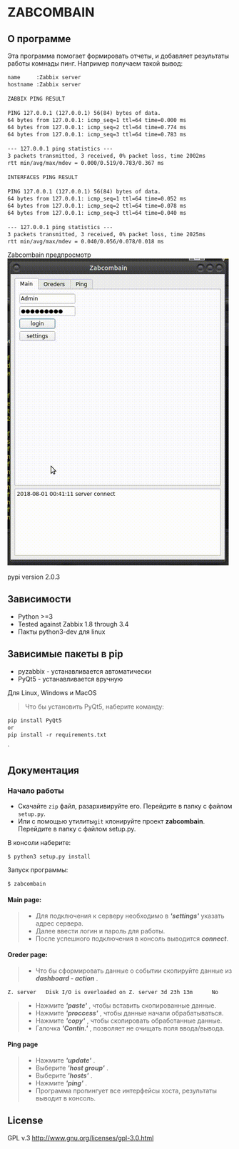 # ZABCOMBAIN #
## О программе
Эта программа помогает формировать отчеты, и добавляет результаты работы комнады пинг.
Например получаем такой вывод:

```
name     :Zabbix server
hostname :Zabbix server

ZABBIX PING RESULT

PING 127.0.0.1 (127.0.0.1) 56(84) bytes of data.
64 bytes from 127.0.0.1: icmp_seq=1 ttl=64 time=0.000 ms
64 bytes from 127.0.0.1: icmp_seq=2 ttl=64 time=0.774 ms
64 bytes from 127.0.0.1: icmp_seq=3 ttl=64 time=0.783 ms

--- 127.0.0.1 ping statistics ---
3 packets transmitted, 3 received, 0% packet loss, time 2002ms
rtt min/avg/max/mdev = 0.000/0.519/0.783/0.367 ms

INTERFACES PING RESULT

PING 127.0.0.1 (127.0.0.1) 56(84) bytes of data.
64 bytes from 127.0.0.1: icmp_seq=1 ttl=64 time=0.052 ms
64 bytes from 127.0.0.1: icmp_seq=2 ttl=64 time=0.078 ms
64 bytes from 127.0.0.1: icmp_seq=3 ttl=64 time=0.040 ms

--- 127.0.0.1 ping statistics ---
3 packets transmitted, 3 received, 0% packet loss, time 2025ms
rtt min/avg/max/mdev = 0.040/0.056/0.078/0.018 ms
```

Zabcombain предпросмотр
![alt text][logo]

[logo]: https://github.com/reef425/zabcombain/blob/master/img/zabcombain-preview.gif "Главное окно"

pypi version 2.0.3

## Зависимости
* Python >=3
* Tested against Zabbix 1.8 through 3.4
* Пакты python3-dev для linux

## Зависимые пакеты в pip
* pyzabbix - устанавливается автоматически
* PyQt5 - устанавливается вручную

Для Linux, Windows и MacOS
> Что бы установить PyQt5, наберите команду:
```
pip install PyQt5
or
pip install -r requirements.txt
```
`

## Документация ##
### Начало работы

* Скачайте `zip` файл, разархивируйте его. Перейдите в папку с файлом `setup.py`.
* Или с помощью утилиты`git` клонируйте проект  **zabcombain**. Перейдите в папку с файлом setup.py.

В консоли наберите:
```
$ python3 setup.py install
```
Запуск программы:
```
$ zabcombain
```
#### Main page:
> * Для подключения к серверу необходимо в ***'settings'*** указать адрес сервера.
> * Далее ввести логин и пароль для работы.
> * После успешного подключения в консоль выводится ***connect***.

#### Oreder page:
> * Что бы сформировать данные о событии скопируйте данные из ***dashboard - action*** .

```
Z. server	Disk I/O is overloaded on Z. server	3d 23h 13m		No
```

> * Нажмите ***'paste'*** , чтобы вставить скопированные данные.
> * Нажмите ***'proccess'*** , чтобы данные начали обрабатываться.
> * Нажмите ***'copy'*** , чтобы скопировать обработанные данные.
> * Галочка ***'Contin.'*** , позволяет не очищать поля ввода/вывода.



#### Ping page

> * Нажмите ***'update'*** .
> * Выберите ***'host group'*** .
> * Выберите ***'hosts'*** .
> * Нажмите ***'ping'*** .
> * Программа пропингует все интерфейсы хоста, результаты выводит в консоль.


## License ##
GPL v.3
http://www.gnu.org/licenses/gpl-3.0.html
